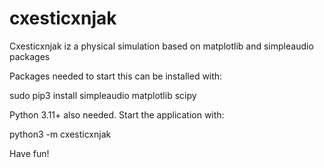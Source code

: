 # cxesticxnjak
Cxesticxnjak iz a physical simulation based on matplotlib and simpleaudio packages

Packages needed to start this can be installed with:

sudo pip3 install simpleaudio matplotlib scipy

Python 3.11+ also needed. Start the application with:

python3 -m cxesticxnjak

Have fun!
